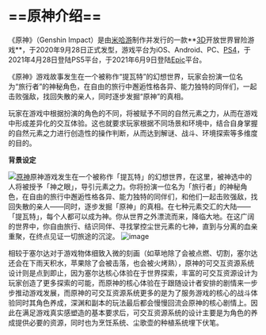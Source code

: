 #   ==**原神介绍**==

《原神》（Genshin Impact）是由[米哈游](https://baike.sogou.com/lemma/ShowInnerLink.htm?lemmaId=154732664)制作并发行的一款**[3D](https://baike.sogou.com/lemma/ShowInnerLink.htm?lemmaId=74581370&ss_c=ssc.citiao.link)开放世界冒险游戏**，于2020年9月28日正式发型，游戏平台为iOS、Android、PC、[PS4](https://baike.sogou.com/lemma/ShowInnerLink.htm?lemmaId=58125119&ss_c=ssc.citiao.link)，于2021年4月28日登陆PS5平台，于2021年6月9日登陆[Epic](https://baike.sogou.com/lemma/ShowInnerLink.htm?lemmaId=67142903)平台。

《原神》游戏故事发生在一个被称作“提瓦特”的幻想世界，玩家会扮演一位名为“旅行者”的神秘角色，在自由的旅行中邂逅性格各异、能力独特的同伴们，一起击败强敌，找回失散的亲人，同时逐步发掘“原神”的真相。


玩家在游戏中根据扮演的角色的不同，将被赋予不同的自然元素之力，从而在游戏中形成差异化的交互体验。这也就要求玩家根据不同场景和环境中，结合自身掌握的自然元素之力进行创造性的操作判断，从而达到解谜、战斗、环境探索等多维度的目的。

**背景设定**

[![原神](https://pic.baike.soso.com/ugc/baikepic2/1303/cut-20200325153558-361276148_jpg_624_467_69371.jpg/300)](https://baike.sogou.com/PicBooklet.v?imageGroupId=4508397&relateImageGroupIds=5197613,4508396,4508397,4478271,4772961,4785389,4696677,4730730,4508398&lemmaId=181956770&category=)原神游戏发生在一个被称作「提瓦特」的幻想世界，在这里，被神选中的人将被授予「神之眼」，导引元素之力。你将扮演一位名为「旅行者」的神秘角色，在自由的旅行中邂逅性格各异、能力独特的同伴们，和他们一起击败强敌，找回失散的亲人——同时，逐步发掘「原神」的真相。在七种元素交汇的大陆——「提瓦特」，每个人都可以成为神。你从世界之外漂流而来，降临大地。在这广阔的世界中，你自由旅行、结识同伴、寻找掌控尘世元素的七神，直到与分离的血亲重聚，在终点见证一切旅途的沉淀。
![image](https://github.com/Xiaoyun-123/xiaoyun/assets/152006101/6a19805b-4ac5-456a-8e9b-f9265ea1e81c)

相较于塞尔达对于游戏物体细致入微的刻画（如草地除了会被点燃、切割，塞尔达还会在下雨天积水，苹果除了会被击落，也会被火烤熟），原神的可交互资源系统设计则是点到即止，因为塞尔达核心体验在于世界探索，丰富的可交互资源设计为玩家创造了更多探索的可能，而原神的核心体验在于跟随设计者安排的剧情来一步步推动游戏发展，而原神的可交互资源系统更多的是为了服务游戏的核心的战斗体验同时其角色养成，深渊和副本的玩法最后都会慢慢回流会原神的核心剧情上。因此在满足游戏真实感塑造的基本要求后，可交互资源系统的设计主要是为角色的养成提供必要的资源，同时也为烹饪系统、尘歌壶的种植系统埋下伏笔。
